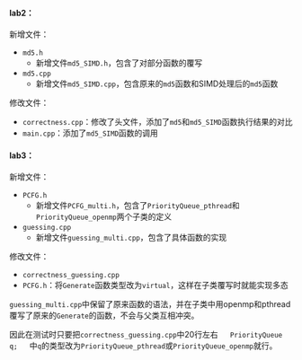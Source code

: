 #### lab2：

新增文件：

- `md5.h`
  - 新增文件`md5_SIMD.h`，包含了对部分函数的覆写
- `md5.cpp`
  - 新增文件`md5_SIMD.cpp`，包含原来的`md5`函数和SIMD处理后的`md5`函数

修改文件：

- `correctness.cpp`：修改了头文件，添加了`md5`和`md5_SIMD`函数执行结果的对比
- `main.cpp`：添加了`md5_SIMD`函数的调用



#### lab3：

新增文件：
- `PCFG.h`
  - 新增文件`PCFG_multi.h`，包含了`PriorityQueue_pthread`和`PriorityQueue_openmp`两个子类的定义
- `guessing.cpp`
  - 新增文件`guessing_multi.cpp`，包含了具体函数的实现

修改文件：

- `correctness_guessing.cpp`
- `PCFG.h`：将`Generate`函数类型改为`virtual`，这样在子类覆写时就能实现多态

`guessing_multi.cpp`中保留了原来函数的语法，并在子类中用openmp和pthread覆写了原来的`Generate`的函数，不会与父类互相冲突。

因此在测试时只要把`correctness_guessing.cpp`中20行左右`    PriorityQueue q;    `中`q`的类型改为`PriorityQueue_pthread`或`PriorityQueue_openmp`就行。